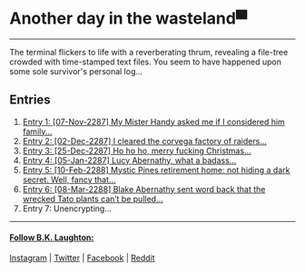 # Another day in the wasteland<span class="blinking-cursor">&uhblk;</span>
---

The terminal flickers to life with a reverberating thrum, revealing a file-tree crowded with time-stamped text files. You seem to have happened upon some sole survivor's personal log...

## Entries

1. [Entry 1: [07-Nov-2287] My Mister Handy asked me if I considered him family...](http://BKLaughton.com/AnotherDayInTheWasteland/entries/entry_1.html)
2. [Entry 2: [02-Dec-2287] I cleared the corvega factory of raiders...](http://BKLaughton.com/AnotherDayInTheWasteland/entries/entry_2.html)
3. [Entry 3: [25-Dec-2287] Ho ho ho, merry fucking Christmas...](http://BKLaughton.com/AnotherDayInTheWasteland/entries/entry_3.html)
4. [Entry 4: [05-Jan-2287] Lucy Abernathy, what a badass...](http://BKLaughton.com/AnotherDayInTheWasteland/entries/entry_4.html)
5. [Entry 5: [10-Feb-2288] Mystic Pines retirement home: not hiding a dark secret. Well, fancy that...](http://BKLaughton.com/AnotherDayInTheWasteland/entries/entry_5.html)
6. [Entry 6: [08-Mar-2288] Blake Abernathy sent word back that the wrecked Tato plants can’t be pulled...](http://BKLaughton.com/AnotherDayInTheWasteland/entries/entry_6.html)
7. Entry 7: Unencrypting...

---
#### [Follow B.K. Laughton:](http://bklaughton.com) 
[Instagram](http://instagram.com/B.K.Laughton) | [Twitter](http://twitter.com/bklaughton) | [Facebook](https://www.facebook.com/BK-Laughton-607374252750161/) | [Reddit](http://reddit.com/r/ArchDuke)
